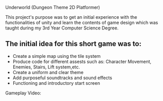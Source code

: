 Underworld (Dungeon Theme 2D Platformer)

This project's purpose was to get an initial experience with the functionalities of unity and learn the contents of game design which was taught during my 3rd Year Computer Science Degree.

The initial idea for this short game was to:
-
- Create a simple map using the tile system
- Produce code for different assests such as: Character Movement, Enemies, Stairs, Lift system,etc.
- Create a uniform and clear theme
- Add purposeful soundtracks and sound effects
- Functioning and introductory start screen

Gameplay Video:
